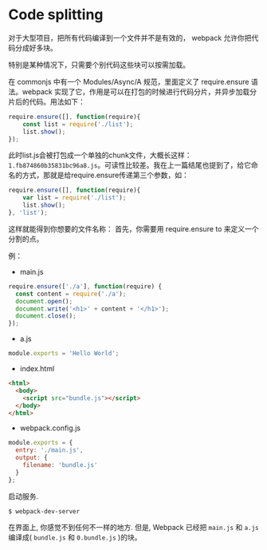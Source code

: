# Code splitting

对于大型项目，把所有代码编译到一个文件并不是有效的， webpack 允许你把代码分成好多块。

特别是某种情况下，只需要个别代码这些块可以按需加载。

在 commonjs 中有一个 Modules/Async/A 规范，里面定义了 require.ensure 语法。webpack 实现了它，作用是可以在打包的时候进行代码分片，并异步加载分片后的代码。用法如下：

```js
require.ensure([], function(require){
    const list = require('./list');
    list.show();
});
```

此时list.js会被打包成一个单独的chunk文件，大概长这样：
`1.fb874860b35831bc96a8.js`。可读性比较差。我在上一篇结尾也提到了，给它命名的方式，那就是给require.ensure传递第三个参数，如：

```js
require.ensure([], function(require){
    var list = require('./list');
    list.show();
}, 'list');
```

这样就能得到你想要的文件名称：
首先，你需要用 require.ensure to 来定义一个分割的点。

例：

* main.js

```js
require.ensure(['./a'], function(require) {
  const content = require('./a');
  document.open();
  document.write('<h1>' + content + '</h1>');
  document.close();
});
```

* a.js

```js
module.exports = 'Hello World';
```

* index.html

```html
<html>
  <body>
    <script src="bundle.js"></script>
  </body>
</html>
```

* webpack.config.js

```js
module.exports = {
  entry: './main.js',
  output: {
    filename: 'bundle.js'
  }
};
```

启动服务.

```
$ webpack-dev-server
```

在界面上, 你感觉不到任何不一样的地方. 但是, Webpack 已经把 `main.js` 和 `a.js` 编译成( `bundle.js` 和 `0.bundle.js` )的块。

